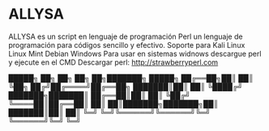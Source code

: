 # ALLYSA
ALLYSA es un script en lenguaje de programación Perl un lenguaje de programación para códigos sencillo y efectivo.
Soporte para
Kali Linux
Linux Mint
Debian
Windows 
Para usar en sistemas widnows descargue perl y ejecute en el CMD
Descargar perl: http://strawberryperl.com


 █████╗ ██╗     ██╗  ██╗   ██╗███████╗ █████╗ 
██╔══██╗██║     ██║  ╚██╗ ██╔╝██╔════╝██╔══██╗
███████║██║     ██║   ╚████╔╝ ███████╗███████║
██╔══██║██║     ██║    ╚██╔╝  ╚════██║██╔══██║
██║  ██║███████╗███████╗██║   ███████║██║  ██║
╚═╝  ╚═╝╚══════╝╚══════╝╚═╝   ╚══════╝╚═╝  ╚═╝
                                              
